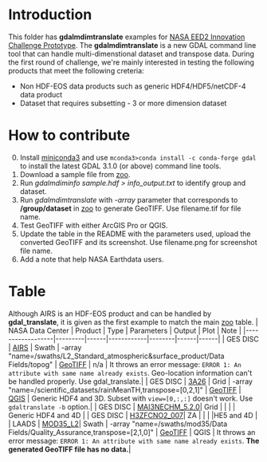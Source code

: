 # Introduction

 This folder has **gdalmdimtranslate** examples for [NASA EED2 Innovation Challenge Prototype](https://bugs.earthdata.nasa.gov/browse/ICP-2). The **gdalmdimtranslate** is a new GDAL command line tool that can handle multi-dimenstional dataset and transpose data.  During the first round of challenge, we're mainly interested in testing the following products that meet the following creteria:
 
  * Non HDF-EOS data products such as generic HDF4/HDF5/netCDF-4 data product
  * Dataset that requires subsetting - 3 or more dimension dataset

# How to contribute

0. Install [miniconda3](https://docs.conda.io/en/latest/miniconda.html) and use ```mconda3>conda install -c conda-forge gdal``` to install the latest GDAL 3.1.0 (or above) command line tools.
1. Download a sample file from [zoo](http://hdfeos.org/zoo).
2. Run *gdalmdiminfo sample.hdf > info_output.txt* to identify group and dataset. 
3. Run *gdalmdimtranslate* with *-array* parameter that corresponds to **/group/dataset** in [zoo](http://hdfeos.org/zoo) to generate GeoTIFF. Use filename.tif for file name.
4. Test GeoTIFF with either ArcGIS Pro or QGIS.
5. Update the table in the README with the parameters used, upload the converted GeoTIFF and its screenshot. Use filename.png for screenshot file name.
6. Add a note that help NASA Earthdata users.

# Table
  Although AIRS is an HDF-EOS product and can be handled by **gdal_translate**, it is given as the first example to match the main  [zoo](http://hdfeos.org/zoo) table.
| NASA Data Center | Product | Type | Parameters | Output | Plot | Note |
|------------------|---------|------|------------|--------|------|------|
| GES DISC | [AIRS](https://gamma.hdfgroup.org/ftp/pub/outgoing/NASAHDF/AIRS.2002.08.30.227.L2.RetStd_H.v6.0.12.0.G14101125810.hdf) | Swath | -array "name=/swaths/L2_Standard_atmospheric&surface_product/Data Fields/topog" | [GeoTIFF](AIRS.2002.08.30.227.L2.RetStd_H.v6.0.12.0.G14101125810.hdf.tif) | n/a | It throws an error message: ```ERROR 1: An attribute with same name already exists```. Geo-location information can't be handled properly. Use gdal_translate.|
| GES DISC | [3A26](https://gamma.hdfgroup.org/ftp/pub/outgoing/NASAHDF/3A26.20140101.7.HDF) | Grid | -array "name=/scientific_datasets/rainMeanTH,transpose=[0,2,1]" | [GeoTIFF](3A26.20140101.7.HDF.tif) | [QGIS](3A26.20140101.7.HDF.qgis.png) | Generic HDF4 and 3D. Subset with ```view=[0,:,:]``` doesn't work. Use ```gdaltranslate -b``` option.|
| GES DISC | [MAI3NECHM_5.2.0](https://gamma.hdfgroup.org/ftp/pub/outgoing/NASAHDF/MERRA300.prod.assim.inst3_3d_chm_Ne.20021201.hdf)| Grid | | | | Generic HDF4 and 4D |
| GES DISC | [H3ZFCNO2_007](https://gamma.hdfgroup.org/ftp/pub/outgoing/NASAHDF/HIRDLS-Aura_L3ZFCNO2_v07-00-20-c01_2005d022-2008d077.he5)| ZA | | | |HE5 and 4D |
| LAADS | [MOD35_L2](https://gamma.hdfgroup.org/ftp/pub/outgoing/NASAHDF/MORE/LAADS/MOD/MOD35_L2.A2017060.1010.006.2017060203649.hdf)| Swath |  -array "name=/swaths/mod35/Data Fields/Quality_Assurance,transpose=[2,1,0]" | [GeoTIFF](MOD35_L2.A2017060.1010.006.2017060203649.hdf.tif) | QGIS | It throws an error message:  ```ERROR 1: An attribute with same name already exists```. **The generated GeoTIFF file has no data.**|

